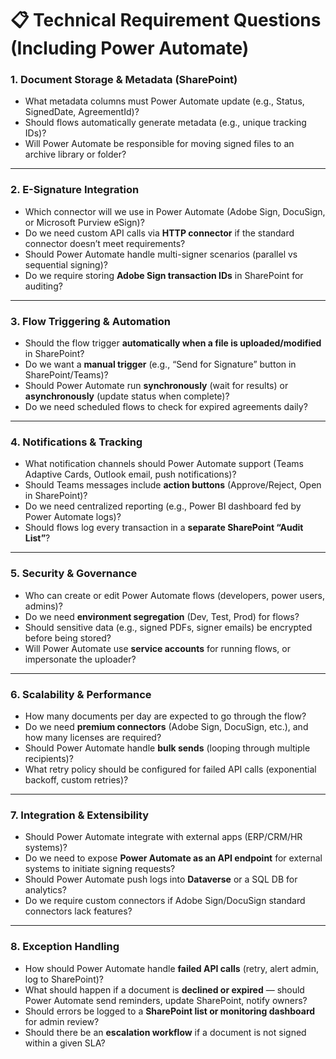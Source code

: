 # 📋 Technical Requirement Questions (Including Power Automate)

### 1. **Document Storage & Metadata (SharePoint)**

* What metadata columns must Power Automate update (e.g., Status, SignedDate, AgreementId)?
* Should flows automatically generate metadata (e.g., unique tracking IDs)?
* Will Power Automate be responsible for moving signed files to an archive library or folder?

---

### 2. **E-Signature Integration**

* Which connector will we use in Power Automate (Adobe Sign, DocuSign, or Microsoft Purview eSign)?
* Do we need custom API calls via **HTTP connector** if the standard connector doesn’t meet requirements?
* Should Power Automate handle multi-signer scenarios (parallel vs sequential signing)?
* Do we require storing **Adobe Sign transaction IDs** in SharePoint for auditing?

---

### 3. **Flow Triggering & Automation**

* Should the flow trigger **automatically when a file is uploaded/modified** in SharePoint?
* Do we want a **manual trigger** (e.g., “Send for Signature” button in SharePoint/Teams)?
* Should Power Automate run **synchronously** (wait for results) or **asynchronously** (update status when complete)?
* Do we need scheduled flows to check for expired agreements daily?

---

### 4. **Notifications & Tracking**

* What notification channels should Power Automate support (Teams Adaptive Cards, Outlook email, push notifications)?
* Should Teams messages include **action buttons** (Approve/Reject, Open in SharePoint)?
* Do we need centralized reporting (e.g., Power BI dashboard fed by Power Automate logs)?
* Should flows log every transaction in a **separate SharePoint “Audit List”**?

---

### 5. **Security & Governance**

* Who can create or edit Power Automate flows (developers, power users, admins)?
* Do we need **environment segregation** (Dev, Test, Prod) for flows?
* Should sensitive data (e.g., signed PDFs, signer emails) be encrypted before being stored?
* Will Power Automate use **service accounts** for running flows, or impersonate the uploader?

---

### 6. **Scalability & Performance**

* How many documents per day are expected to go through the flow?
* Do we need **premium connectors** (Adobe Sign, DocuSign, etc.), and how many licenses are required?
* Should Power Automate handle **bulk sends** (looping through multiple recipients)?
* What retry policy should be configured for failed API calls (exponential backoff, custom retries)?

---

### 7. **Integration & Extensibility**

* Should Power Automate integrate with external apps (ERP/CRM/HR systems)?
* Do we need to expose **Power Automate as an API endpoint** for external systems to initiate signing requests?
* Should Power Automate push logs into **Dataverse** or a SQL DB for analytics?
* Do we require custom connectors if Adobe Sign/DocuSign standard connectors lack features?

---

### 8. **Exception Handling**

* How should Power Automate handle **failed API calls** (retry, alert admin, log to SharePoint)?
* What should happen if a document is **declined or expired** — should Power Automate send reminders, update SharePoint, notify owners?
* Should errors be logged to a **SharePoint list or monitoring dashboard** for admin review?
* Should there be an **escalation workflow** if a document is not signed within a given SLA?

